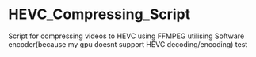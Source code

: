 # HEVC_Compressing_Script
Script for compressing videos to HEVC using FFMPEG utilising Software encoder(because my gpu doesnt support HEVC decoding/encoding)   test
